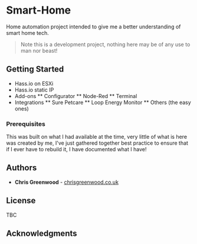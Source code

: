 # Smart-Home

Home automation project intended to give me a better understanding of smart home tech.

>Note this is a development project, nothing here may be of any use to man nor beast!

## Getting Started

* Hass.io on ESXi
* Hass.io static IP
* Add-ons
** Configurator 
** Node-Red
** Terminal
* Integrations
** Sure Petcare
** Loop Energy Monitor
** Others (the easy ones)

### Prerequisites

This was built on what I had available at the time, very little of what is here was created by me, I've just gathered together best practice to ensure that if I ever have to rebuild it, I have documented what I have!

## Authors

* **Chris Greenwood** - [chrisgreenwood.co.uk](https://www.chrisgreenwood.co.uk)

## License

TBC

## Acknowledgments


